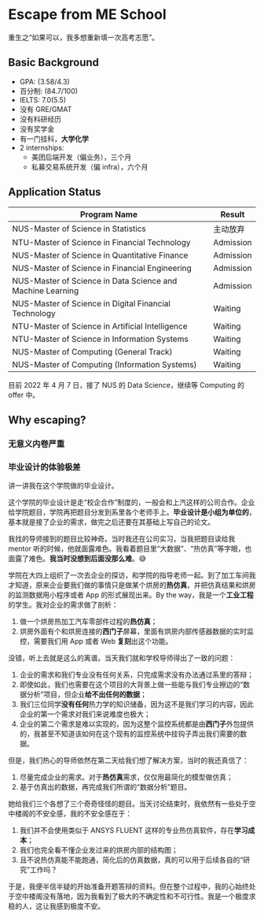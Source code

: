 # Escape from ME School

重生之“如果可以，我多想重新填一次高考志愿”。

## Basic Background
- GPA: (3.58/4.3)
- 百分制: (84.7/100)
- IELTS: 7.0(5.5)
- 没有 GRE/GMAT
- 没有科研经历
- 没有奖学金
- 有一门挂科，**大学化学**
- 2 internships:
  - 美团后端开发（偏业务），三个月
  - 私募交易系统开发（偏 infra），六个月

## Application Status

|  Program Name   | Result  |
|  ----  | ----  |
| NUS-Master of Science in Statistics  | 主动放弃 |
| NTU-Master of Science in Financial Technology | Admission |
| NUS-Master of Science in Quantitative Finance  | Admission |
| NUS-Master of Science in Financial Engineering | Admission |
| NUS-Master of Science in Data Science and Machine Learning | Admission |
| NUS-Master of Science in Digital Financial Technology | Waiting |
| NTU-Master of Science in Artificial Intelligence | Waiting |
| NTU-Master of Science in Information Systems | Waiting |
| NUS-Master of Computing (General Track)  | Waiting |
| NUS-Master of Computing (Information Systems)  | Waiting |

目前 2022 年 4 月 7 日，接了 NUS 的 Data Science，继续等 Computing 的 offer 中。

## Why escaping?

### 无意义内卷严重

### 毕业设计的体验极差
讲一讲我在这个学院做的毕业设计。

这个学院的毕业设计是走“校企合作”制度的，一般会和上汽这样的公司合作。企业给学院题目，学院再把题目分发到系里各个老师手上。**毕业设计是小组为单位的**，基本就是接了企业的需求，做完之后还要在其基础上写自己的论文。

我找的导师接到的题目比较神奇。当时我还在公司实习，当我把题目读给我 mentor 听的时候，他就面露难色。我看着题目里“大数据”、“热仿真”等字眼，也面露了难色。**我当时没想到后面没那么难**。:sweat_smile:

学院在大四上组织了一次去企业的探访，和学院的指导老师一起。到了加工车间我才知道，原来企业要我们做的事情只是做某个烘房的**热仿真**，并把仿真结果和烘房的监测数据用小程序或者 App 的形式展现出来。By the way，我是一个**工业工程**的学生。我对企业的需求做了剖析：

1. 做一个烘房热加工汽车零部件过程的**热仿真**；
2. 烘房外面有个和烘房连接的**西门子**屏幕，里面有烘房内部传感器数据的实时监控，需要我们用 App 或者 Web **复刻**出这个功能。

没错，听上去就是这么的离谱。当天我们就和学校导师得出了一致的问题：

1. 企业的需求和我们专业没有任何关系，只完成需求没有办法通过系里的答辩；
2. 即使如此，我们也需要在这个项目的大背景上做一些能与我们专业擦边的“数据分析”项目，但企业**给不出任何的数据**；
3. 我们三位同学**没有任何**热力学的知识储备，因为这不是我们学习的内容，因此企业的第一个需求对我们来说难度也极大；
4. 企业的第二个需求是难以实现的，因为这整个监控系统都是由**西门子**外包提供的，我甚至不知道该如何在这个现有的监控系统中挂钩子弄出我们需要的数据。

但是，我们热心的导师依然在第二天给我们想了解决方案，当时的我还真信了：

1. 尽量完成企业的需求。对于**热仿真**需求，仅仅用最简化的模型做仿真；
2. 基于仿真出的数据，再完成我们所谓的“数据分析”题目。

她给我们三个各想了三个奇奇怪怪的题目。当天讨论结束时，我依然有一些处于空中楼阁的不安全感，我的不安全感在于：

1. 我们并不会使用类似于 ANSYS FLUENT 这样的专业热仿真软件，存在**学习成本**；
2. 我们也完全看不懂企业发过来的烘房内部的结构图；
3. 且不说热仿真能不能跑通，简化后的仿真数据，真的可以用于后续各自的“研究”工作吗？

于是，我便半信半疑的开始准备开题答辩的资料。但在整个过程中，我的心始终处于空中楼阁没有落地，因为我看到了极大的不确定性和不可行性。我是一个极度求稳的人，这让我感到极度不安。